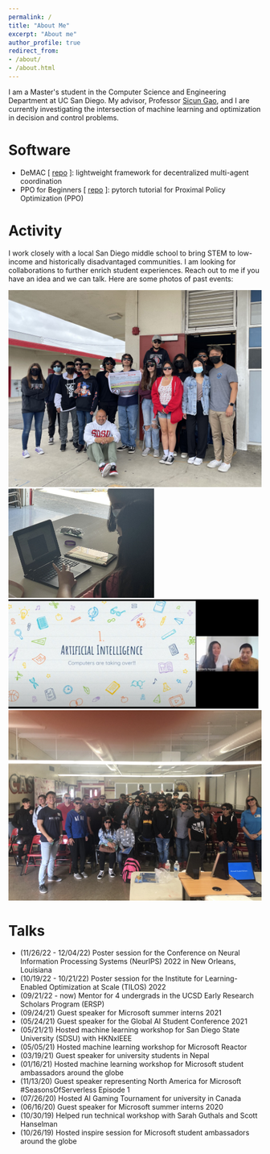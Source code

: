 ```yaml
---
permalink: /
title: "About Me"
excerpt: "About me"
author_profile: true
redirect_from:
- /about/
- /about.html
---
```

I am a Master's student in the Computer Science and Engineering Department at UC San Diego. My advisor, Professor
[Sicun Gao](https://scungao.github.io/), and I are currently investigating the intersection of machine learning and
optimization in decision and control problems.

# Software
- DeMAC [ [repo](https://github.com/ericyangyu/DeMAC) ]: lightweight framework for decentralized multi-agent coordination
- PPO for Beginners [ [repo](https://github.com/ericyangyu/PPO-for-Beginners) ]: pytorch tutorial for Proximal Policy Optimization (PPO)

# Activity
I work closely with a local San Diego middle school to bring STEM to low-income and historically disadvantaged communities.
I am looking for collaborations to further enrich student experiences. Reach out to me if you have an idea
and we can talk. Here are some photos of past events:

<img src="./images/cpm/cpm_052722_0.jpg">
<img src="./images/cpm/cpm_052821_3.jpg" width="290">
<img src="./images/cpm/cpm_052321_inspire_1.jpg" width="500">
<img src="./images/cpm/cpm_022020_0.JPG">

# Talks
- (11/26/22 - 12/04/22) Poster session for the Conference on Neural Information Processing Systems (NeurIPS) 2022 in New Orleans, Louisiana
- (10/19/22 - 10/21/22) Poster session for the Institute for Learning-Enabled Optimization at Scale (TILOS) 2022
- (09/21/22 - now) Mentor for 4 undergrads in the UCSD Early Research Scholars Program (ERSP)
- (09/24/21) Guest speaker for Microsoft summer interns 2021
- (05/24/21) Guest speaker for the Global AI Student Conference 2021
- (05/21/21) Hosted machine learning workshop for San Diego State University (SDSU) with HKNxIEEE
- (05/05/21) Hosted machine learning workshop for Microsoft Reactor
- (03/19/21) Guest speaker for university students in Nepal
- (01/16/21) Hosted machine learning workshop for Microsoft student ambassadors around the globe
- (11/13/20) Guest speaker representing North America for Microsoft #SeasonsOfServerless Episode 1
- (07/26/20) Hosted AI Gaming Tournament for university in Canada
- (06/16/20) Guest speaker for Microsoft summer interns 2020
- (10/30/19) Helped run technical workshop with Sarah Guthals and Scott Hanselman
- (10/26/19) Hosted inspire session for Microsoft student ambassadors around the globe
